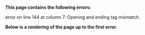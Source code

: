 **This page contains the following errors:**

error on line 144 at column 7: Opening and ending tag mismatch.

**Below is a rendering of the page up to the first error.**

